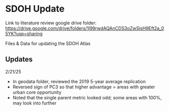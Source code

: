# SDOH Update

Link to literature review google drive folder: https://drive.google.com/drive/folders/1l99rwdAQAnCDS3oZwSjsH9Eft2a_05YK?usp=sharing 

 Files & Data for updating the SDOH Atlas
 
## Updates

2/21/25
- In geodata folder, reviewed the 2019 5-year average replication
- Reversed sign of PC3 so that higher advantage = areas with greater urban core opportunity
- Noted that the single parent metric looked odd; some areas with 100%, may look into further

